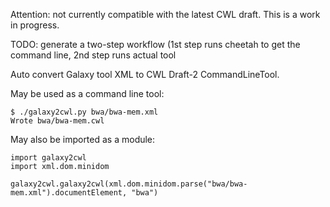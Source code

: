Attention: not currently compatible with the latest CWL draft. This is a work in progress.

TODO:  generate a two-step workflow (1st step runs cheetah to get the command line, 2nd step runs actual tool

Auto convert Galaxy tool XML to CWL Draft-2 CommandLineTool.

May be used as a command line tool:

```
$ ./galaxy2cwl.py bwa/bwa-mem.xml
Wrote bwa/bwa-mem.cwl
```

May also be imported as a module:


```
import galaxy2cwl
import xml.dom.minidom

galaxy2cwl.galaxy2cwl(xml.dom.minidom.parse("bwa/bwa-mem.xml").documentElement, "bwa")
```
